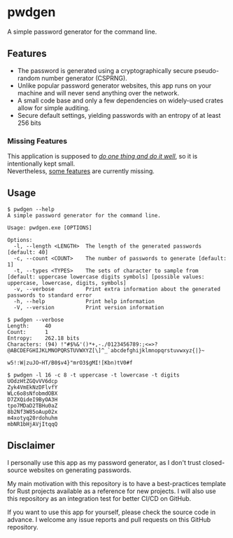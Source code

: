 # pwdgen

A simple password generator for the command line.

## Features

- The password is generated using a cryptographically secure pseudo-random
  number generator (CSPRNG).
- Unlike popular password generator websites, this app runs on your machine and
  will never send anything over the network.
- A small code base and only a few dependencies on widely-used crates allow for
  simple auditing.
- Secure default settings, yielding passwords with an entropy of at least 256
  bits

### Missing Features

This application is supposed to
[_do one thing and do it well_](https://en.wikipedia.org/wiki/Unix_philosophy),
so it is intentionally kept small. \
Nevertheless, [some features](https://github.com/jessestricker/pwdgen/issues?q=is%3Aopen+is%3Aissue+label%3Aenhancement)
are currently missing.

## Usage

```console
$ pwdgen --help
A simple password generator for the command line.

Usage: pwdgen.exe [OPTIONS]

Options:
  -l, --length <LENGTH>  The length of the generated passwords [default: 40]
  -c, --count <COUNT>    The number of passwords to generate [default: 1]
  -t, --types <TYPES>    The sets of character to sample from [default: uppercase lowercase digits symbols] [possible values: uppercase, lowercase, digits, symbols]
  -v, --verbose          Print extra information about the generated passwords to standard error
  -h, --help             Print help information
  -V, --version          Print version information

$ pwdgen --verbose
Length:     40
Count:      1
Entropy:    262.18 bits
Characters: (94) !"#$%&'()*+,-./0123456789:;<=>?@ABCDEFGHIJKLMNOPQRSTUVWXYZ[\]^_`abcdefghijklmnopqrstuvwxyz{|}~

w5!:W|zuJO~HT/B0$v4}"mrO3$gMI![Kbn)tV0#f

$ pwdgen -l 16 -c 8 -t uppercase -t lowercase -t digits
UOdzHtZGQvVV6dcp
Zyk4VmEkNzDFlvfY
WLc6o8sNfobmdOBX
D7ZXQideI9ByOA3H
tpo7MDaD2TBHu0aZ
8b2Nf3W85oAup02x
m4xotyq20rdohuhm
mbNR1bHjAVjItqqQ
```

## Disclaimer

I personally use this app as my password generator, as I don't trust
closed-source websites on generating passwords.

My main motivation with this repository is to have a best-practices template for
Rust projects available as a reference for new projects. I will also use this
repository as an integration test for better CI/CD on GitHub.

If you want to use this app for yourself, please check the source code in
advance. I welcome any issue reports and pull requests on this GitHub
repository.
